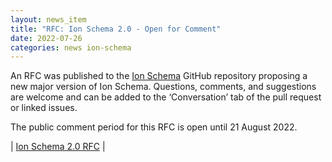 ```yaml
---
layout: news_item
title: "RFC: Ion Schema 2.0 - Open for Comment"
date: 2022-07-26
categories: news ion-schema
---
```


An RFC was published to the [Ion Schema](https://github.com/amazon-ion/ion-schema) GitHub repository proposing a new major version of Ion Schema. Questions, comments, and suggestions are welcome and can be added to the ‘Conversation’ tab of the pull request or linked issues.

The public comment period for this RFC is open until 21 August 2022. 

| [Ion Schema 2.0 RFC](https://github.com/amazon-ion/ion-schema/pull/69) |
